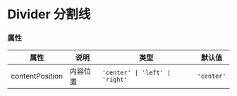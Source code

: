 # Divider 分割线

<code src="./demos/demo1.tsx"></code>

### 属性

| 属性            | 说明     | 类型                            | 默认值     |
| --------------- | -------- | ------------------------------- | ---------- |
| contentPosition | 内容位置 | `'center' \| 'left' \| 'right'` | `'center'` |
